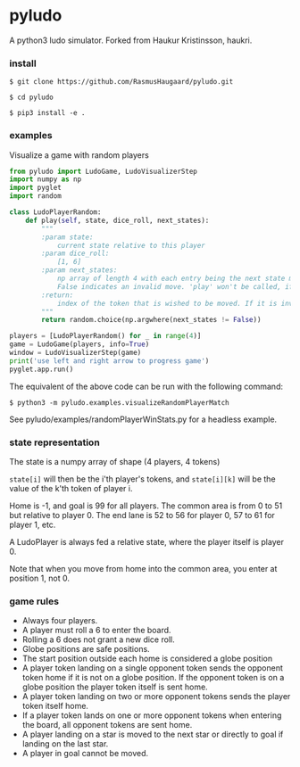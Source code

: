 # pyludo
A python3 ludo simulator. Forked from Haukur Kristinsson, haukri.
### install

```
$ git clone https://github.com/RasmusHaugaard/pyludo.git
```
```
$ cd pyludo
```
```
$ pip3 install -e .
```

### examples
Visualize a game with random players
```python
from pyludo import LudoGame, LudoVisualizerStep
import numpy as np
import pyglet
import random

class LudoPlayerRandom:
    def play(self, state, dice_roll, next_states):
        """
        :param state:
            current state relative to this player
        :param dice_roll:
            [1, 6]
        :param next_states:
            np array of length 4 with each entry being the next state moving the corresponding token.
            False indicates an invalid move. 'play' won't be called, if there are no valid moves.
        :return:
            index of the token that is wished to be moved. If it is invalid, the first valid token will be chosen.
        """
        return random.choice(np.argwhere(next_states != False))

players = [LudoPlayerRandom() for _ in range(4)]
game = LudoGame(players, info=True)
window = LudoVisualizerStep(game)
print('use left and right arrow to progress game')
pyglet.app.run()
```
The equivalent of the above code can be run with the following command:
```
$ python3 -m pyludo.examples.visualizeRandomPlayerMatch
```

See pyludo/examples/randomPlayerWinStats.py for a headless example.

### state representation
The state is a numpy array of shape (4 players, 4 tokens)

`state[i]` will then be the i'th player's tokens, and `state[i][k]` will be the value of the k'th token of player i.

Home is -1, and goal is 99 for all players.
The common area is from 0 to 51 but relative to player 0.
The end lane is 52 to 56 for player 0, 57 to 61 for player 1, etc.

A LudoPlayer is always fed a relative state, where the player itself is player 0.

Note that when you move from home into the common area, you enter at position 1, not 0.

### game rules
* Always four players.
* A player must roll a 6 to enter the board.
* Rolling a 6 does not grant a new dice roll.
* Globe positions are safe positions.
* The start position outside each home is considered a globe position
* A player token landing on a single opponent token sends the opponent token home if it is not on a globe position. If the opponent token is on a globe position the player token itself is sent home.
* A player token landing on two or more opponent tokens sends the player token itself home.
* If a player token lands on one or more opponent tokens when entering the board, all opponent tokens are sent home.
* A player landing on a star is moved to the next star or directly to goal if landing on the last star.
* A player in goal cannot be moved.

